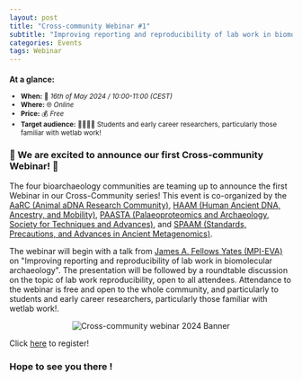 ```yaml
---
layout: post
title: "Cross-community Webinar #1"
subtitle: "Improving reporting and reproducibility of lab work in biomolecular archaeology: saving your, your colleagues, and future you's time!"
categories: Events
tags: Webinar
---
```


<div class="center" markdown="1" style="font-size:85%">

### At a glance:

- **When:** 📅 _16th of May 2024 / 10:00-11:00 (CEST)_
- **Where:** 🌐 _Online_
- **Price:** 💰 _Free_
- **Target audience:** 🧑‍🔬🧑‍💻 Students and early career researchers, particularly those familiar with wetlab work!

</div>

### 📣 We are excited to announce our first Cross-community Webinar! 📣

The four bioarchaeology communities are teaming up to announce the first Webinar in our Cross-Community series!
This event is co-organized by the [AaRC (Animal aDNA Research Community)](https://animal-adna-research-community.github.io/AaRC.github.io/), [HAAM (Human Ancient DNA, Ancestry, and Mobility)](https://haam-community.github.io/), [PAASTA (Palaeoproteomics and Archaeology, Society for Techniques and Advances)](https://paasta-community.github.io/), and [SPAAM (Standards, Precautions, and Advances in Ancient Metagenomics)](https://www.spaam-community.org/).

The webinar will begin with a talk from [James A. Fellows Yates (MPI-EVA)](https://www.eva.mpg.de/archaeogenetics/staff/james-fellows-yates/) on "Improving reporting and reproducibility of lab work in biomolecular archaeology".
The presentation will be followed by a roundtable discussion on the topic of lab work reproducibility, open to all attendees.
Attendance to the webinar is free and open to the whole community, and particularly to students and early career researchers, particularly those familiar with wetlab work!.

<p  align="middle">
<img src="{{ '/assets/media/event_images/2024-05-08-event/webinar.png' | relative_url }}" alt="Cross-community webinar 2024 Banner" >
</p>

Click [here](https://docs.google.com/forms/d/e/1FAIpQLSc0J8FnpVOYrniTC8sQdSugsqHkympE_LqSWwV75QIeulug2A/viewform) to register! 

### Hope to see you there ! 
